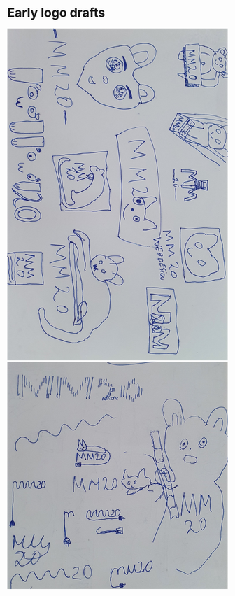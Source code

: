 # Early logo drafts
![muudetud font3](../images/brief/alikas2.jpg)
![muudetud font3](../images/brief/alikas1.jpg)
